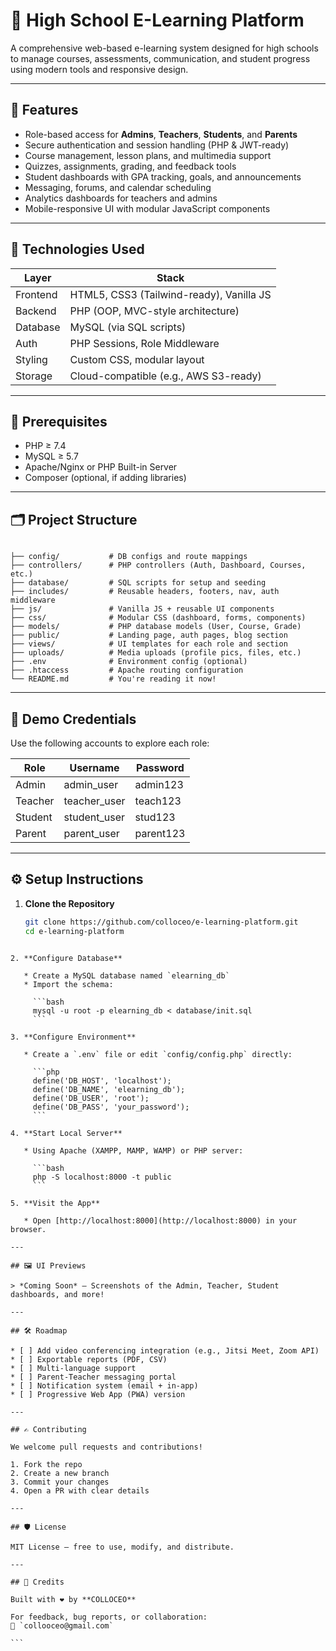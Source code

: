 
# 🏫 High School E-Learning Platform

A comprehensive web-based e-learning system designed for high schools to manage courses, assessments, communication, and student progress using modern tools and responsive design.

---

## 📌 Features

- Role-based access for **Admins**, **Teachers**, **Students**, and **Parents**
- Secure authentication and session handling (PHP & JWT-ready)
- Course management, lesson plans, and multimedia support
- Quizzes, assignments, grading, and feedback tools
- Student dashboards with GPA tracking, goals, and announcements
- Messaging, forums, and calendar scheduling
- Analytics dashboards for teachers and admins
- Mobile-responsive UI with modular JavaScript components

---

## 🚀 Technologies Used

| Layer         | Stack                                |
|--------------|----------------------------------------|
| Frontend     | HTML5, CSS3 (Tailwind-ready), Vanilla JS |
| Backend      | PHP (OOP, MVC-style architecture)     |
| Database     | MySQL (via SQL scripts)               |
| Auth         | PHP Sessions, Role Middleware         |
| Styling      | Custom CSS, modular layout            |
| Storage      | Cloud-compatible (e.g., AWS S3-ready) |

---

## 🧰 Prerequisites

- PHP ≥ 7.4
- MySQL ≥ 5.7
- Apache/Nginx or PHP Built-in Server
- Composer (optional, if adding libraries)

---

## 🗂️ Project Structure

```

├── config/           # DB configs and route mappings
├── controllers/      # PHP controllers (Auth, Dashboard, Courses, etc.)
├── database/         # SQL scripts for setup and seeding
├── includes/         # Reusable headers, footers, nav, auth middleware
├── js/               # Vanilla JS + reusable UI components
├── css/              # Modular CSS (dashboard, forms, components)
├── models/           # PHP database models (User, Course, Grade)
├── public/           # Landing page, auth pages, blog section
├── views/            # UI templates for each role and section
├── uploads/          # Media uploads (profile pics, files, etc.)
├── .env              # Environment config (optional)
├── .htaccess         # Apache routing configuration
└── README.md         # You're reading it now!

````

---

## 🔐 Demo Credentials

Use the following accounts to explore each role:

| Role     | Username     | Password   |
|----------|--------------|------------|
| Admin    | admin_user   | admin123   |
| Teacher  | teacher_user | teach123   |
| Student  | student_user | stud123    |
| Parent   | parent_user  | parent123  |

---

## ⚙️ Setup Instructions

1. **Clone the Repository**
   ```bash
   git clone https://github.com/colloceo/e-learning-platform.git
   cd e-learning-platform
````

2. **Configure Database**

   * Create a MySQL database named `elearning_db`
   * Import the schema:

     ```bash
     mysql -u root -p elearning_db < database/init.sql
     ```

3. **Configure Environment**

   * Create a `.env` file or edit `config/config.php` directly:

     ```php
     define('DB_HOST', 'localhost');
     define('DB_NAME', 'elearning_db');
     define('DB_USER', 'root');
     define('DB_PASS', 'your_password');
     ```

4. **Start Local Server**

   * Using Apache (XAMPP, MAMP, WAMP) or PHP server:

     ```bash
     php -S localhost:8000 -t public
     ```

5. **Visit the App**

   * Open [http://localhost:8000](http://localhost:8000) in your browser.

---

## 🖼️ UI Previews

> *Coming Soon* — Screenshots of the Admin, Teacher, Student dashboards, and more!

---

## 🛠️ Roadmap

* [ ] Add video conferencing integration (e.g., Jitsi Meet, Zoom API)
* [ ] Exportable reports (PDF, CSV)
* [ ] Multi-language support
* [ ] Parent-Teacher messaging portal
* [ ] Notification system (email + in-app)
* [ ] Progressive Web App (PWA) version

---

## ✍️ Contributing

We welcome pull requests and contributions!

1. Fork the repo
2. Create a new branch
3. Commit your changes
4. Open a PR with clear details

---

## 🛡️ License

MIT License — free to use, modify, and distribute.

---

## 📣 Credits

Built with ❤️ by **COLLOCEO**

For feedback, bug reports, or collaboration:
📧 `collooceo@gmail.com`

```



